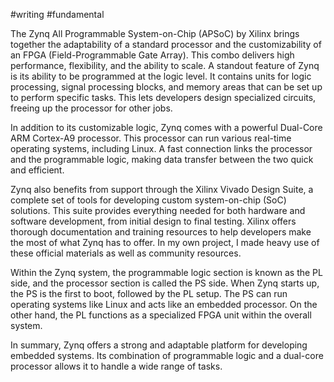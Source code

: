 #writing #fundamental

The Zynq All Programmable System-on-Chip (APSoC) by Xilinx brings together the adaptability of a standard processor and the customizability of an FPGA (Field-Programmable Gate Array). This combo delivers high performance, flexibility, and the ability to scale. A standout feature of Zynq is its ability to be programmed at the logic level. It contains units for logic processing, signal processing blocks, and memory areas that can be set up to perform specific tasks. This lets developers design specialized circuits, freeing up the processor for other jobs.

In addition to its customizable logic, Zynq comes with a powerful Dual-Core ARM Cortex-A9 processor. This processor can run various real-time operating systems, including Linux. A fast connection links the processor and the programmable logic, making data transfer between the two quick and efficient.

Zynq also benefits from support through the Xilinx Vivado Design Suite, a complete set of tools for developing custom system-on-chip (SoC) solutions. This suite provides everything needed for both hardware and software development, from initial design to final testing. Xilinx offers thorough documentation and training resources to help developers make the most of what Zynq has to offer. In my own project, I made heavy use of these official materials as well as community resources.

Within the Zynq system, the programmable logic section is known as the PL side, and the processor section is called the PS side. When Zynq starts up, the PS is the first to boot, followed by the PL setup. The PS can run operating systems like Linux and acts like an embedded processor. On the other hand, the PL functions as a specialized FPGA unit within the overall system.

In summary, Zynq offers a strong and adaptable platform for developing embedded systems. Its combination of programmable logic and a dual-core processor allows it to handle a wide range of tasks.